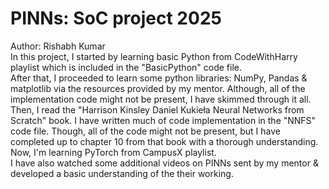 # PINNs: SoC project 2025 <br>
Author: Rishabh Kumar <br>
In this project, I started by learning basic Python from CodeWithHarry playlist which is included in the "BasicPython" code file. <br>
After that, I proceeded to learn some python libraries: NumPy, Pandas & matplotlib via the resources provided by my mentor. Although, all of the implementation code might not be present, I have skimmed through it all. <br>
Then, I read the "Harrison Kinsley  Daniel Kukie​ł​a Neural Networks from Scratch" book. I have written much of code implementation in the "NNFS" code file. Though, all of the code might not be present, but I have completed up to chapter 10 from that book with a thorough understanding. <br>
Now, I'm learning PyTorch from CampusX playlist. <br>
I have also watched some additional videos on PINNs sent by my mentor & developed a basic understanding of the their working.

